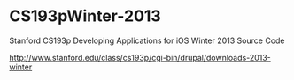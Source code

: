 CS193pWinter-2013
=================

Stanford CS193p Developing Applications for iOS Winter 2013 Source Code


http://www.stanford.edu/class/cs193p/cgi-bin/drupal/downloads-2013-winter 
